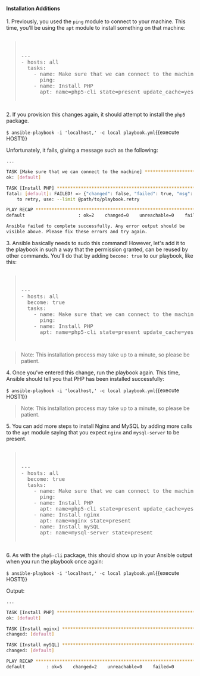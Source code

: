 #### Installation Additions

1\. Previously, you used the `ping` module to connect to your machine. This time, you’ll be using the `apt` module to install something on that machine:

<pre class="file" data-filename="playbook.yml" data-target="replace"><blockquote>

---
- hosts: all
  tasks:
    - name: Make sure that we can connect to the machine
      ping:
    - name: Install PHP
      apt: name=php5-cli state=present update_cache=yes

</blockquote></pre>

2\. If you provision this changes again, it should attempt to install the `php5` package.

`$ ansible-playbook -i 'localhost,' -c local playbook.yml`{{execute HOST1}}

Unfortunately, it fails, giving a message such as the following:

```bash
...

TASK [Make sure that we can connect to the machine] ****************************
ok: [default]

TASK [Install PHP] *************************************************************
fatal: [default]: FAILED! => {"changed": false, "failed": true, "msg": "Failed to lock apt for exclusive operation"}
	to retry, use: --limit @path/to/playbook.retry

PLAY RECAP *********************************************************************
default                    : ok=2    changed=0    unreachable=0    failed=1   

Ansible failed to complete successfully. Any error output should be
visible above. Please fix these errors and try again.
```

3\. Ansible basically needs to sudo this command! However, let's add it to the playbook in such a way that the permission granted, can be reused by other commands. You'll do that by adding `become: true` to our playbook, like this:

<pre class="file" data-filename="playbook.yml" data-target="replace"><blockquote>

---
- hosts: all
  become: true
  tasks:
    - name: Make sure that we can connect to the machine
      ping:
    - name: Install PHP
      apt: name=php5-cli state=present update_cache=yes

</blockquote></pre>

>Note: This installation process may take up to a minute, so please be patient.

4\. Once you’ve entered this change, run the playbook again. This time, Ansible should tell you that PHP has been installed successfully:

`$ ansible-playbook -i 'localhost,' -c local playbook.yml`{{execute HOST1}}

>Note: This installation process may take up to a minute, so please be patient.

5\. You can add more steps to install Nginx and MySQL by adding more calls to the `apt` module saying that you expect `nginx` and `mysql-server` to be present.

<pre class="file" data-filename="playbook.yml" data-target="replace"><blockquote>

---
- hosts: all
  become: true
  tasks:
    - name: Make sure that we can connect to the machine
      ping:
    - name: Install PHP
      apt: name=php5-cli state=present update_cache=yes
    - name: Install nginx
      apt: name=nginx state=present
    - name: Install mySQL
      apt: name=mysql-server state=present

</blockquote></pre>

6\. As with the `php5-cli` package, this should show up in your Ansible output when you run the playbook once again:

`$ ansible-playbook -i 'localhost,' -c local playbook.yml`{{execute HOST1}}

Output:

```bash
...

TASK [Install PHP] *************************************************************
ok: [default]

TASK [Install nginx] ***********************************************************
changed: [default]

TASK [Install mySQL] ***********************************************************
changed: [default]

PLAY RECAP *********************************************************************
default        : ok=5    changed=2    unreachable=0    failed=0
```
